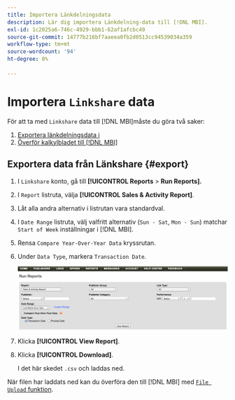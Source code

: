 ```yaml
---
title: Importera Länkdelningsdata
description: Lär dig importera Länkdelning-data till [!DNL MBI].
exl-id: 1c2025a6-746c-4929-bbb1-62af1afcbc49
source-git-commit: 14777b216bf7aaeea0fb2d0513cc94539034a359
workflow-type: tm+mt
source-wordcount: '94'
ht-degree: 0%

---
```


# Importera `Linkshare` data

För att ta med `Linkshare` data till [!DNL MBI]måste du göra två saker:

1. [Exportera länkdelningsdata i ](#export)
1. [Överför kalkylbladet till [!DNL MBI]](../connecting-data/using-file-uploader.md)

## Exportera data från Länkshare {#export}

1. I `Linkshare` konto, gå till **[!UICONTROL Reports** > **Run Reports].**

1. I `Report` listruta, välja **[!UICONTROL Sales & Activity Report]**.

1. Låt alla andra alternativ i listrutan vara standardval.

1. I `Date Range` listruta, välj valfritt alternativ (`Sun - Sat`, `Mon - Sun`) matchar `Start of Week` inställningar i [!DNL MBI].

1. Rensa `Compare Year-Over-Year Data` kryssrutan.

1. Under `Data Type`, markera `Transaction Date`.

   ![importera\_linkshare\_data.png](../../../assets/importing_linkshare_data.png)

1. Klicka **[!UICONTROL View Report]**.

1. Klicka **[!UICONTROL Download]**.

   I det här skedet `.csv` och laddas ned.

När filen har laddats ned kan du överföra den till [!DNL MBI] med [`File Upload` funktion](../connecting-data/using-file-uploader.md).

